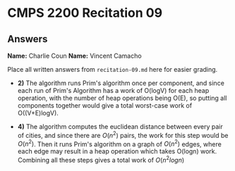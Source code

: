 # CMPS 2200 Recitation 09

## Answers

**Name:** Charlie Coun
**Name:** Vincent Camacho


Place all written answers from `recitation-09.md` here for easier grading.



- **2)** The algorithm runs Prim's algorithm once per component, and since each run of Prim's Algorithm has a work of O(logV) for each heap operation, with the number of heap operations being O(E), so putting all components together would give a total worst-case work of O((V+E)logV).

  
- **4)** The algorithm computes the euclidean distance between every pair of cities, and since there are $O(n^{2})$ pairs, the work for this step would be $O(n^{2})$. Then it runs Prim's algorithm on a graph of $O(n^{2})$ edges, where each edge may result in a heap operation which takes O(logn) work. Combining all these steps gives a total work of $O(n^{2}logn)$
